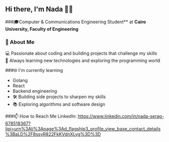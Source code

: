 ## Hi there, I'm Nada 👋😺
###🎓Computer & Communications Engineering Student** at **Cairo University, Faculty of Engineering**  

### 🚀 About Me
💻 Passionate about coding and building projects that challenge my skills  
🌱 Always learning new technologies and exploring the programming world  

###🌐 I'm currently learning
- Golang
- React
- Backend engineering  
- 🛠️ Building side projects to sharpen my skills  
- 📚 Exploring algorithms and software design

###📫 How to Reach Me
LinkedIn: https://www.linkedin.com/in/nada-serag-678518367?lipi=urn%3Ali%3Apage%3Ad_flagship3_profile_view_base_contact_details%3BaLD%2F8ssyR822FkKVdnXLyg%3D%3D
